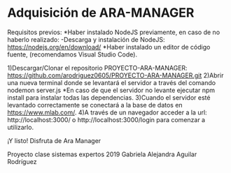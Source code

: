 # Adquisición de ARA-MANAGER

Requisitos previos:
*Haber instalado NodeJS previamente, en caso de no haberlo realizado:
-Descarga y instalación de NodeJS: https://nodejs.org/en/download/
*Haber instalado un editor de código fuente, (recomendamos Visual Studio Code).


1)Descargar/Clonar el repositorio PROYECTO-ARA-MANAGER: https://github.com/arodriguez0605/PROYECTO-ARA-MANAGER.git
2)Abrir una nueva terminal donde se levantará el servidor a través del comando nodemon server.js
*En caso de que el servidor no levante ejecutar npm install para instalar todas las dependencias.
3)Cuando el servidor esté levantado correctamente se conectará a la base de datos en https://www.mlab.com/.
4)A través de un navegador acceder a la url: http://localhost:3000/ o http://localhost:3000/login para comenzar a utilizarlo.

¡Y listo! Disfruta de Ara Manager




Proyecto clase sistemas expertos 2019 Gabriela Alejandra Aguilar Rodríguez
